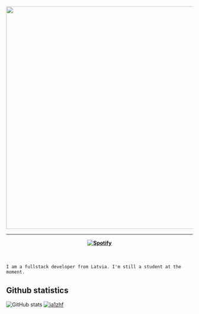 <h4 align="center">
 
<img width="600" src="https://github.com/Ja1z666/Ja1z666/blob/main/original.gif">

<hr>

[![Spotify](https://img.shields.io/badge/-Spotify-3bb34b?style=for-the-badge&logo=Spotify&logoColor=161f16&link=https://github.com/ja1z666)](https://open.spotify.com/user/rg6e0enb5uy6wocqboyjs2j58)
</h4>

<br>

```
I am a fullstack developer from Latvia. I'm still a student at the moment.
```

## Github statistics

![GitHub stats](https://github-readme-stats.vercel.app/api?username=ja1zhf&show_icons=true&theme=tokyonight)
[![ja1zhf](https://github-readme-stats.vercel.app/api/top-langs/?username=ja1zhf&hide=html&layout=compact=true&theme=tokyonight)](https://github.com/ja1zhf/)
